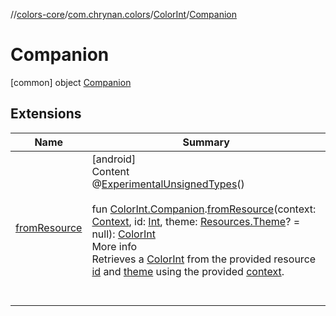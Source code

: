 //[colors-core](../../../../index.md)/[com.chrynan.colors](../../index.md)/[ColorInt](../index.md)/[Companion](index.md)



# Companion  
 [common] object [Companion](index.md)   


## Extensions  
  
|  Name |  Summary | 
|---|---|
| <a name="com.chrynan.colors//fromResource/com.chrynan.colors.ColorInt.Companion#android.content.Context#kotlin.Int#android.content.res.Resources.Theme?/PointingToDeclaration/"></a>[fromResource](../../from-resource.md)| <a name="com.chrynan.colors//fromResource/com.chrynan.colors.ColorInt.Companion#android.content.Context#kotlin.Int#android.content.res.Resources.Theme?/PointingToDeclaration/"></a>[android]  <br>Content  <br>@[ExperimentalUnsignedTypes](https://kotlinlang.org/api/latest/jvm/stdlib/kotlin/-experimental-unsigned-types/index.html)()  <br>  <br>fun [ColorInt.Companion](index.md#%5Bcom.chrynan.colors%2FColorInt.Companion%2F%2F%2FPointingToDeclaration%2F%5D%2FExtensions%2F-1822805658).[fromResource](../../from-resource.md)(context: [Context](https://developer.android.com/reference/kotlin/android/content/Context.html), id: [Int](https://kotlinlang.org/api/latest/jvm/stdlib/kotlin/-int/index.html), theme: [Resources.Theme](https://developer.android.com/reference/kotlin/android/content/res/Resources.Theme.html)? = null): [ColorInt](../index.md)  <br>More info  <br>Retrieves a [ColorInt](../index.md) from the provided resource [id](../../from-resource.md) and [theme](../../from-resource.md) using the provided [context](../../from-resource.md).  <br><br><br>|

